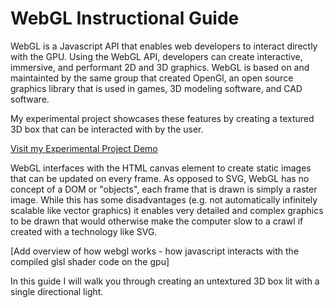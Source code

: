 # WebGL Instructional Guide

WebGL is a Javascript API that enables web developers to interact directly with the GPU. Using the WebGL API, developers can create interactive, immersive, and performant 2D and 3D graphics. WebGL is based on and maintainted by the same group that created OpenGl, an open source graphics library that is used in games, 3D modeling software, and CAD software.

My experimental project showcases these features by creating a textured 3D box that can be interacted with by the user.

[Visit my Experimental Project Demo](https://albrechtnate.github.io/Web3PRO3-WebGL/sandbox.html)

WebGL interfaces with the HTML canvas element to create static images that can be updated on every frame. As opposed to SVG, WebGL has no concept of a DOM or "objects", each frame that is drawn is simply a raster image. While this has some disadvantages (e.g. not automatically infinitely scalable like vector graphics) it enables very detailed and complex graphics to be drawn that would otherwise make the computer slow to a crawl if created with a technology like SVG.

[Add overview of how webgl works - how javascript interacts with the compiled glsl shader code on the gpu]

In this guide I will walk you through creating an untextured 3D box lit with a single directional light.
